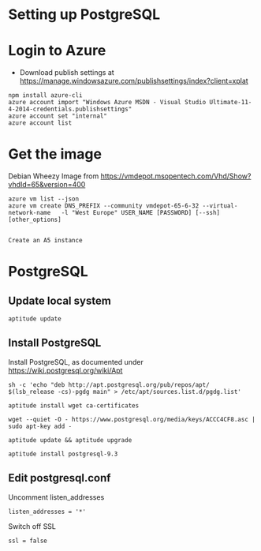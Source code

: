 Setting up PostgreSQL
=====================


# Login to Azure

- Download publish settings at https://manage.windowsazure.com/publishsettings/index?client=xplat 

```
npm install azure-cli
azure account import "Windows Azure MSDN - Visual Studio Ultimate-11-4-2014-credentials.publishsettings"
azure account set "internal"
azure account list
```


# Get the image

Debian Wheezy Image from https://vmdepot.msopentech.com/Vhd/Show?vhdId=65&version=400


```
azure vm list --json
azure vm create DNS_PREFIX --community vmdepot-65-6-32 --virtual-network-name   -l "West Europe" USER_NAME [PASSWORD] [--ssh] [other_options]


Create an A5 instance
```

# PostgreSQL

## Update local system

```
aptitude update
```

## Install PostgreSQL 

Install PostgreSQL, as documented under https://wiki.postgresql.org/wiki/Apt 

```
sh -c 'echo "deb http://apt.postgresql.org/pub/repos/apt/ $(lsb_release -cs)-pgdg main" > /etc/apt/sources.list.d/pgdg.list'

aptitude install wget ca-certificates

wget --quiet -O - https://www.postgresql.org/media/keys/ACCC4CF8.asc | sudo apt-key add -

aptitude update && aptitude upgrade

aptitude install postgresql-9.3
```

## Edit postgresql.conf

Uncomment listen_addresses

```
listen_addresses = '*'
```

Switch off SSL

```
ssl = false
```

